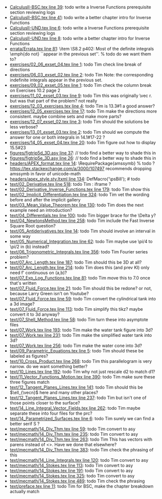 * [CalculusII-BSC.tex line 39](../CalculusII-BSC.tex#L39): todo write a Inverse Functions prerequisite section reviewing logs
* [CalculusII-BSC.tex line 41](../CalculusII-BSC.tex#L41): todo write a better chapter intro for Inverse Functions
* [CalculusII-UND.tex line 6](../CalculusII-UND.tex#L6): todo write a Inverse Functions prerequisite section reviewing logs
* [CalculusII-UND.tex line 8](../CalculusII-UND.tex#L8): todo write a better chapter intro for Inverse Functions
* [errata/Errata.tex line 81](../errata/Errata.tex#L81): \item \S8.2 p402: Most of the definite integrals \emph{do not} ``appear in the previous set''. % todo do we want them to?
* [exercises/02_06_exset_04.tex line 1](../exercises/02_06_exset_04.tex#L1): todo Tim check line break of directions
* [exercises/06_03_exset_02.tex line 2](../exercises/06_03_exset_02.tex#L2): todo Tim Note: the corresponding indefinite integrals appear in the previous set.
* [exercises/09_02_exset_05.tex line 1](../exercises/09_02_exset_05.tex#L1): todo Tim check the column break on Exercises 10.2 page 2
* [exercises/11_02_exset_03.tex line 9](../exercises/11_02_exset_03.tex#L9): todo Tim this was originally \vec r.  but was that part of the problem? not really
* [exercises/12_03_exercises.tex line 4](../exercises/12_03_exercises.tex#L4): todo Tim is 13.3#1 a good answer?
* [exercises/12_05_exercises.tex line 17](../exercises/12_05_exercises.tex#L17): todo Tim make the directions more consistent.  maybe combine sets and make more parts?
* [exercises/12_07_exset_02.tex line 3](../exercises/12_07_exset_02.tex#L3): todo Tim should the solutions be less verbose?
* [exercises/13_01_exset_03.tex line 2](../exercises/13_01_exset_03.tex#L2): todo Tim should we compute the answer for one or both integrals in 14.1#17-22 ?
* [exercises/14_05_exset_04.tex line 20](../exercises/14_05_exset_04.tex#L20): todo Tim figure out how to display 15.5#23
* [figures/figtrip5d_3D.asy line 37](../figures/figtrip5d_3D.asy#L37): // todo find a better way to shade this in
* [figures/figtrip5e_3D.asy line 26](../figures/figtrip5e_3D.asy#L26): // todo find a better way to shade this in
* [headers/APEX_format.tex line 14](../headers/APEX_format.tex#L14): \RequirePackage{amssymb} % todo ? https://tex.stackexchange.com/a/3000/107497 recommends dropping amssymb in favor of unicode-math
* [headers/apex_style.sty.ltxml line 134](../headers/apex_style.sty.ltxml#L134): DefMacro('\psBill'); # todo
* [text/02_Derivative.tex line 518](../text/02_Derivative.tex#L518): todo Tim : iframe ?
* [text/02_Derivative_Inverse_Functions.tex line 179](../text/02_Derivative_Inverse_Functions.tex#L179): todo Tim show this
* [text/02_Implicit_Differentiation.tex line 324](../text/02_Implicit_Differentiation.tex#L324): todo Tim vet the wording before and after the implicit gallery
* [text/03_Mean_Value_Theorem.tex line 130](../text/03_Mean_Value_Theorem.tex#L130): todo Tim does the next example need an introduction?
* [text/04_Differentials.tex line 100](../text/04_Differentials.tex#L100): todo Tim bigger brace for the \Delta y?
* [text/04_NewtonsMethod.tex line 258](../text/04_NewtonsMethod.tex#L258): todo Tim include the Fast Inverse Square Root question?
* [text/05_Antiderivatives.tex line 14](../text/05_Antiderivatives.tex#L14): todo Tim should involve an interval in some way
* [text/05_Numerical_Integration.tex line 62](../text/05_Numerical_Integration.tex#L62): todo Tim maybe use \pi/4 to \pi/2 in (b) instead?
* [text/06_Trigonometric_Integrals.tex line 356](../text/06_Trigonometric_Integrals.tex#L356): todo Tim Fourier series problem?
* [text/07_Arc_Length.tex line 187](../text/07_Arc_Length.tex#L187): todo Tim should this be 3D at all?
* [text/07_Arc_Length.tex line 214](../text/07_Arc_Length.tex#L214): todo Tim does this (and prev KI) only need f' continuous on (a,b)?
* [text/07_Exp_Log_Functions.tex line 81](../text/07_Exp_Log_Functions.tex#L81): todo Tim move this to 7.0 once that's written
* [text/07_Fluid_Force.tex line 21](../text/07_Fluid_Force.tex#L21): todo Tim should this be redone? or not, because Larry Green isn't on Youtube?
* [text/07_Fluid_Force.tex line 59](../text/07_Fluid_Force.tex#L59): todo Tim convert the cylindrical tank into a 3d image?
* [text/07_Fluid_Force.tex line 113](../text/07_Fluid_Force.tex#L113): todo Tim simplify this tikz? maybe convert it to 3d anyway?
* [text/07_Shell_Method.tex line 58](../text/07_Shell_Method.tex#L58): todo Tim turn these into asymptote files
* [text/07_Work.tex line 193](../text/07_Work.tex#L193): todo Tim make the water tank figure into 3d?
* [text/07_Work.tex line 231](../text/07_Work.tex#L231): todo Tim make the simplified water tank into 3d?
* [text/07_Work.tex line 256](../text/07_Work.tex#L256): todo Tim make the water cone into 3d?
* [text/09_Parametric_Equations.tex line 5](../text/09_Parametric_Equations.tex#L5): todo Tim should these be labeled as figures?
* [text/10_Cross_Product.tex line 268](../text/10_Cross_Product.tex#L268): todo Tim this parallelogram is very narrow.  do we want something better?
* [text/10_Lines.tex line 192](../text/10_Lines.tex#L192): todo Tim why not just rescale d2 to match d1?
* [text/11_Vector_Functions_Motion.tex line 390](../text/11_Vector_Functions_Motion.tex#L390): todo Tim make sure these three figures match
* [text/12_Tangent_Planes_Lines.tex line 141](../text/12_Tangent_Planes_Lines.tex#L141): todo Tim should this be $\ell_{\vecn}$ here and many other places?
* [text/12_Tangent_Planes_Lines.tex line 237](../text/12_Tangent_Planes_Lines.tex#L237): todo Tim but isn't one of those points closer to the surface?
* [text/14_Line_Integral_Vector_Fields.tex line 262](../text/14_Line_Integral_Vector_Fields.tex#L262): todo Tim maybe separate these into four files for the prc?
* [text/14_Parametrized_Surfaces.tex line 6](../text/14_Parametrized_Surfaces.tex#L6): todo Tim surely we can find a better serif S ?
* [text/mecmath/14_Div_Thm.tex line 59](../text/mecmath/14_Div_Thm.tex#L59): todo Tim convert to asy
* [text/mecmath/14_Div_Thm.tex line 235](../text/mecmath/14_Div_Thm.tex#L235): todo Tim convert to asy
* [text/mecmath/14_Div_Thm.tex line 263](../text/mecmath/14_Div_Thm.tex#L263): todo Tim This has vectors with parens instead of <>.  Have we done that elsewhere?
* [text/mecmath/14_Div_Thm.tex line 383](../text/mecmath/14_Div_Thm.tex#L383): todo Tim check the phrasing of this
* [text/mecmath/14_Line_Integrals.tex line 120](../text/mecmath/14_Line_Integrals.tex#L120): todo Tim convert to asy
* [text/mecmath/14_Stokes.tex line 113](../text/mecmath/14_Stokes.tex#L113): todo Tim convert to asy
* [text/mecmath/14_Stokes.tex line 191](../text/mecmath/14_Stokes.tex#L191): todo Tim convert to asy
* [text/mecmath/14_Stokes.tex line 325](../text/mecmath/14_Stokes.tex#L325): todo Tim convert to asy
* [text/mecmath/14_Stokes.tex line 489](../text/mecmath/14_Stokes.tex#L489): todo Tim check the phrasing
* [text/preface.tex line 11](../text/preface.tex#L11): todo Tim for BSC, make the chapter breakdown actually match
